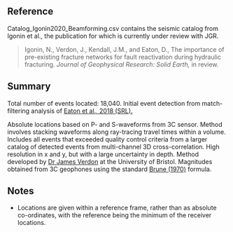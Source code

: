 <h2> Reference </h2>
  
<p> Catalog_Igonin2020_Beamforming.csv contains the seismic catalog from Igonin et al., the publication for which is currently under review with JGR. </p>

<blockquote> Igonin, N., Verdon, J., Kendall, J.M., and Eaton, D., The importance of pre-existing fracture networks for fault reactivation during hydraulic fracturing. <i>Journal of Geophysical Research: Solid Earth,</i> in review. </blockquote>

<h2> Summary </h2>

<p> Total number of events located: 18,040. Initial event detection from match-filtering analysis of <a href="https://pubs.geoscienceworld.org/ssa/srl/article/543218/induced-seismicity-characterization-during?casa_token=yArCmgQ71zcAAAAA:UXJD2MdzlhdUL5ne-4YOeuTvqB1ErPE0j6u0QSxSscg8X_ddWxPl50OUESPFCUn3MILZgKs"> Eaton et al., 2018 (SRL). </a> </p>

<p> Absolute locations based on P- and S-waveforms from 3C sensor. Method involves stacking waveforms along ray-tracing travel times within a volume. Includes all events that exceeded quality control criteria from a larger catalog of detected events from multi-channel 3D cross-correlation. High resolution in x and y, but with a large uncertainty in depth. Method developed by <a href="https://www1.gly.bris.ac.uk/~gljpv/index.html"> Dr James Verdon</a> at the University of Bristol. Magnitudes obtained from 3C geophones using the standard <a href="https://agupubs.onlinelibrary.wiley.com/doi/abs/10.1029/jb075i026p04997">Brune (1970)</a> formula. </p>

<h2> Notes </h2>

<ul>
  <li> Locations are given within a reference frame, rather than as absolute co-ordinates, with the reference being the minimum of the receiver locations. </li>
</ul> 

